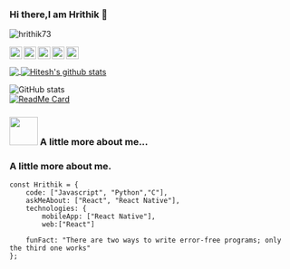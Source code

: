 ### Hi there,I am Hrithik 👋

<p align="left"> <img src="https://komarev.com/ghpvc/?username=hrithik73&label=Views&color=blue&style=plastic" alt="hrithik73" /> </p>

<a href="https://github.com/hrithik73">
  <img align="left" alt="Hrithik's Github" width="22px" src="https://cdn.jsdelivr.net/npm/simple-icons@v3/icons/github.svg" />
</a>
<a href="https://twitter.com/_hrithiksingh">
  <img align="left" alt="Hrithik's Twitter" width="22px" src="https://cdn.jsdelivr.net/npm/simple-icons@v3/icons/twitter.svg" />
</a>
<a href="https://www.instagram.com/hrithik._singh/">
  <img align="left" alt="Hrithik's Instagram" width="22px" src="https://cdn.jsdelivr.net/npm/simple-icons@v3/icons/instagram.svg" />
</a>
<a href="https://t.me/hrithiks">
  <img align="left" alt="Hrithik's Telegram" width="22px" src="https://cdn.jsdelivr.net/npm/simple-icons@v3/icons/telegram.svg" />
</a>

<a href="https://www.facebook.com/profile.php?id=100009368827172">
  <img align="left" alt="Hrithik's Facebook" width="22px" src="https://cdn.jsdelivr.net/npm/simple-icons@v3/icons/facebook.svg" />
</a>

<br/>
<br/>

<a href="https://github.com/hrithik73">
  <img align="center" src="https://github-readme-stats.vercel.app/api/top-langs/?username=hrithik73&theme=highcontrast&hide=Objective-C,Kotlin"/>
</a>
<a href="https://github.com/hrithik73">
 <img align="center" src="https://github-readme-stats.vercel.app/api?username=hrithik73&show_icons=true&theme=highcontrast&line_height=27" alt="Hitesh's github stats"/>
</a>
<br/>

![GitHub stats](https://github-readme-stats.vercel.app/api?username=hrithik73&show_icons=true&theme=radical)\
[![ReadMe Card](https://github-readme-stats.vercel.app/api/pin/?username=hrithik73&repo=Competitive-Programming&theme=radical&show_owner)](https://github.com/hrithik73/github-readme-stats)


### <img src="https://media.giphy.com/media/VgCDAzcKvsR6OM0uWg/giphy.gif" width="50"> A little more about me... 

### A little more about me.
```
const Hrithik = {
    code: ["Javascript", "Python","C"],
    askMeAbout: ["React", "React Native"],
    technologies: {
        mobileApp: ["React Native"],
        web:["React"]

    funFact: "There are two ways to write error-free programs; only the third one works"
};
```
